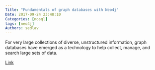 ```yaml
---
Title: "Fundamentals of graph databases with Neo4j"
Date: 2017-09-24 23:48:10
Categories: [nosql]
tags: [neo4j]
Authors: sedlav
---
```


For very large collections of diverse, unstructured information, graph databases have emerged as a technology to help collect, manage, and search large sets of data.

[Link](https://opensource.com/article/17/7/fundamentals-graph-databases-neo4j)
